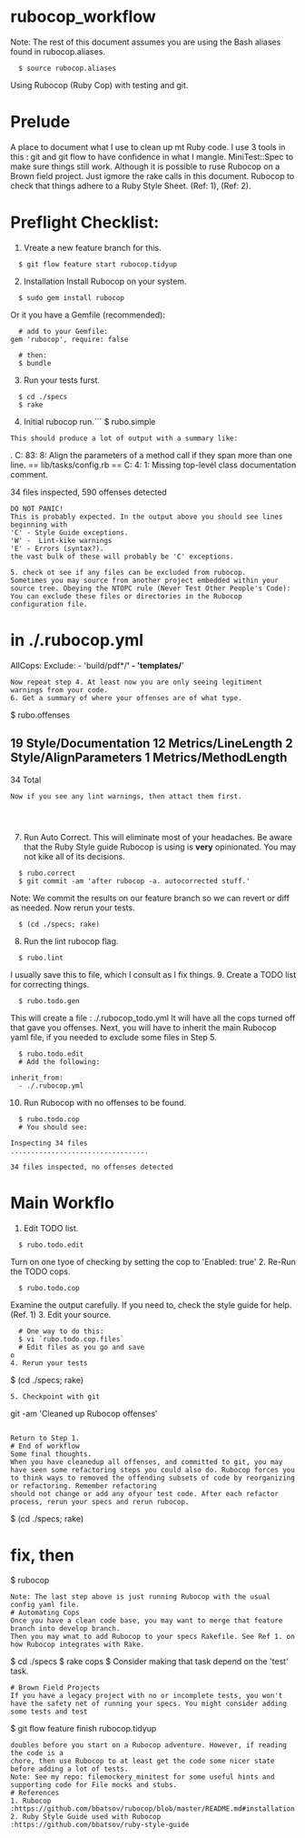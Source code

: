# rubocop_workflow
Note: The rest of this document assumes you are using the Bash aliases found in rubocop.aliases.
```
  $ source rubocop.aliases
```
Using Rubocop (Ruby Cop) with testing and git.
# Prelude
A place to document what I use to clean up mt Ruby code. I use 3 tools in this : 
git and git flow to have confidence in what I mangle.
MiniTest::Spec to make sure things still work. Although it is possible to ruse Rubocop on a Brown field project. Just igmore the rake calls in this document.
Rubocop to check that things adhere to a Ruby Style Sheet. (Ref: 1), (Ref: 2).


# Preflight Checklist:
1. Vreate a new feature branch for this.
```
  $ git flow feature start rubocop.tidyup
```


2. Installation
Install Rubocop on your system.
```
  $ sudo gem install rubocop
```

Or it you have a Gemfile (recommended):
```
  # add to your Gemfile:
gem 'rubocop', require: false

  # then:
  $ bundle
```

3. Run your tests furst.
```
  $ cd ./specs
  $ rake
```

4. Initial  rubocop run.```
  $ rubo.simple
```
This should produce a lot of output with a summary like:
```
.
C: 83:  8: Align the parameters of a method call if they span more than one line.
== lib/tasks/config.rb ==
C:  4:  1: Missing top-level class documentation comment.

34 files inspected, 590 offenses detected
```
DO NOT PANIC!
This is probably expected. In the output above you should see lines beginning with 
'C' - Style Guide exceptions.
'W' -  Lint-kike warnings
'E' - Errors (syntax?).
the vast bulk of these will probably be 'C' exceptions.

5. check ot see if any files can be excluded from rubocop.
Sometimes you may source from another project embedded within your source tree. Obeying the NTOPC rule (Never Test Other People's Code): You can exclude these files or directories in the Rubocop configuration file.
```
  # in ./.rubocop.yml
AllCops:
  Exclude:
    - 'build/pdf*/**'
    - 'templates/**'
```
Now repeat step 4. At least now you are only seeing legitiment warnings from your code.
6. Get a summary of where your offenses are of what type.
```
  $ rubo.offenses


19  Style/Documentation
12  Metrics/LineLength
2   Style/AlignParameters
1   Metrics/MethodLength
--

34  Total
```
Now if you see any lint warnings, then attact them first.




```



 

7. Run Auto Correct. 
This will eliminate most of your headaches. Be aware that the Ruby Style guide Rubocop is using is __very__ opinionated.
You may not kike all of its decisions.
```
  $ rubo.correct
  $ git commit -am 'after rubocop -a. autocorrected stuff.'
```
Note: We commit the results on our feature branch so we can revert or diff as needed. Now rerun your tests.
```
  $ (cd ./specs; rake)
```

8. Run the lint rubocop flag.
```
  $ rubo.lint
```
I usually save this to file, which I consult as I fix things.
9. Create a TODO list for correcting things.
```
  $ rubo.todo.gen
```
This will create a file : ./.rubocop_todo.yml 
It will have all the cops turned off that gave you offenses. Next, you will have to inherit 
the main Rubocop yaml file, if you needed to exclude some files in Step  5.
```
  $ rubo.todo.edit
  # Add the following:

inherit_from:
  - ./.rubocop.yml
```
10. Run Rubocop with no offenses to be found.
```
  $ rubo.todo.cop
  # You should see:

Inspecting 34 files
..................................

34 files inspected, no offenses detected
```
# Main Workflo
1. Edit TODO list.
```
  $ rubo.todo.edit
```
Turn on one tyoe of checking by setting the cop to 'Enabled: true'
2. Re-Run the TODO cops.
```
  $ rubo.todo.cop
```
Examine the output carefully. If you need to, check the style guide for help. (Ref. 1)
3. Edit your source.
```
  # One way to do this:
  $ vi `rubo.todo.cop.files`
  # Edit files as you go and save
o
4. Rerun your tests
````
  $ (cd ./specs; rake)
```
5. Checkpoint with git
```
  git -am 'Cleaned up Rubocop offenses'
```

Return to Step 1.
# End of workflow
Some final thoughts.
When you have cleanedup all offenses, and committed to git, you may have seen some refactoring steps you could also do. Rubocop forces you to think ways to removed the offending subsets of code by reorganizing or refactoring. Remember refactoring
should not change or add any ofyour test code. After each refactor process, rerun your specs and rerun rubocop.
```
  $ (cd ./specs; rake)
  # fix, then
  $ rubocop
```
Note: The last step above is just running Rubocop with the usual config yaml file.
# Automating Cops
Once you have a clean code base, you may want to merge that feature branch into develop branch. 
Then you may wnat to add Rubocop to your specs Rakefile. See Ref 1. on how Rubocop integrates with Rake.
```
  $ cd ./specs
  $ rake cops
  $ Consider making that task depend on the 'test' task.
```
# Brown Field Projects
If you have a legacy project with no or incomplete tests, you won't have the safety net of running your specs. You might consider adding some tests and test 
```
  $ git flow feature finish rubocop.tidyup
```
doubles before you start on a Rubocop adventure. However, if reading the code is a
chore, then use Rubocop to at least get the code some nicer state before adding a lot of tests.
Note: See my repo: filemockery_minitest for some useful hints and 
supporting code for File mocks and stubs.
# References
1. Rubocop :https://github.com/bbatsov/rubocop/blob/master/README.md#installation
2. Ruby Style Guide used with Rubocop  :https://github.com/bbatsov/ruby-style-guide




